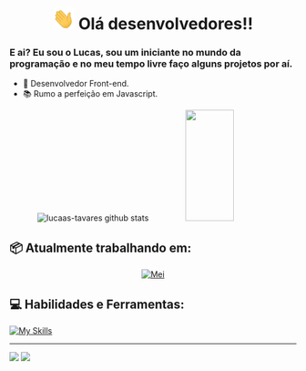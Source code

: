 
<h1 align="center"><img src="https://github.com/euikki/euikki/blob/main/icon/Hi.gif"  width="38px" height="38px"/> Olá desenvolvedores!!</h1>
<h3>E ai? Eu sou o Lucas, sou um iniciante no mundo da programação e no meu tempo livre faço alguns projetos por aí.</h3>

- 🎨 Desenvolvedor Front-end.
- 📚 Rumo a perfeição em Javascript.
<div align="center">  
<img width="49%" height="195px" src="https://github-readme-stats.vercel.app/api?username=lucaas-tavares&show_icons=true&hide_border=true&title_color=8A53B1FF&icon_color=8A53B1FF&text_color=c9d1d9&bg_color=0d1117" alt="lucaas-tavares github stats" /> 
<img width="41%" height="195px" src="https://github-readme-stats.vercel.app/api/top-langs/?username=lucaas-tavares&layout=compact&hide_border=true&title_color=8A53B1FF&text_color=8A53B1FF&bg_color=0d1117" />
</div>

## 📦 Atualmente trabalhando em:
<p align=center>
   <a href="https://github.com/lucaas-tavares/Mei" target="_blank">
  <img src="https://github-readme-stats.vercel.app/api/pin/?username=lucaas-tavares&repo=mei&hide_border=true&title_color=8A53B1FF&text_color=ffffff&icon_color=8A53B1FF&bg_color=0D1117" alt="Mei" ></a><br>
</p>

## 💻 Habilidades e Ferramentas:
[![My Skills](https://skillicons.dev/icons?i=js,html,css,discordjs,nodejs,git,vscode,figma,mongo)](https://skillicons.dev)

---
<a href="https://www.instagram.com/lucaas_tavares05/"><img src="https://img.shields.io/badge/-Instagram-2f3136?style=for-the-badge&logo=instagram&logoColor=white" target="_blank"></a>
<a href="https://discord.com/invite/wQGtXQfUTe" target="_blank"><img src="https://img.shields.io/badge/Discord-2f3136?style=for-the-badge&logo=discord&logoColor=white" target="_blank"></a>
